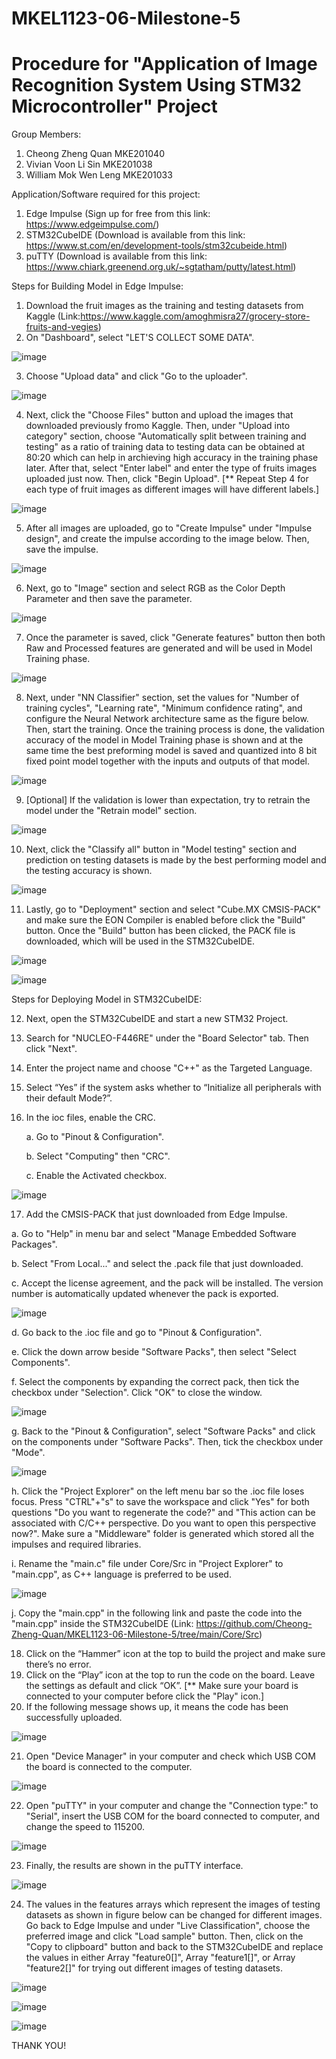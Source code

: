 # MKEL1123-06-Milestone-5
# Procedure for "Application of Image Recognition System Using STM32 Microcontroller" Project 
Group Members: 
1. Cheong Zheng Quan MKE201040
2. Vivian Voon Li Sin MKE201038
3. William Mok Wen Leng MKE201033


Application/Software required for this project:
1. Edge Impulse (Sign up for free from this link: https://www.edgeimpulse.com/)
2. STM32CubeIDE (Download is available from this link: https://www.st.com/en/development-tools/stm32cubeide.html)
3. puTTY (Download is available from this link: https://www.chiark.greenend.org.uk/~sgtatham/putty/latest.html)

Steps for Building Model in Edge Impulse:
1. Download the fruit images as the training and testing datasets from Kaggle (Link:https://www.kaggle.com/amoghmisra27/grocery-store-fruits-and-vegies)
2. On "Dashboard", select "LET'S COLLECT SOME DATA".

![image](https://user-images.githubusercontent.com/82043667/121895225-8e19cd00-cd52-11eb-8b22-86bd0e151fcd.png)

3. Choose "Upload data" and click "Go to the uploader".

![image](https://user-images.githubusercontent.com/82043667/121895373-b99cb780-cd52-11eb-80e1-e13335c3e4de.png)

4. Next, click the "Choose Files" button and upload the images that downloaded previously fromo Kaggle. Then, under "Upload into category" section, choose "Automatically split between training and testing" as a ratio of training data to testing data can be obtained at 80:20 which can help in archieving high accuracy in the training phase later. After that, select "Enter label" and enter the type of fruits images uploaded just now. Then, click "Begin Upload". [** Repeat Step 4 for each type of fruit images as different images will have different labels.]

![image](https://user-images.githubusercontent.com/82043667/121896710-30868000-cd54-11eb-8da7-90f275e163e5.png)

5. After all images are uploaded, go to "Create Impulse" under "Impulse design", and create the impulse according to the image below. Then, save the impulse.

![image](https://user-images.githubusercontent.com/82043667/121897400-e8b42880-cd54-11eb-9514-36834432bd79.png)

6. Next, go to "Image" section and select RGB as the Color Depth Parameter and then save the parameter.

![image](https://user-images.githubusercontent.com/82043667/121897592-1e591180-cd55-11eb-8d31-c7e7f36dd989.png)

7. Once the parameter is saved, click "Generate features" button then both Raw and Processed features are generated and will be used in Model Training phase.

![image](https://user-images.githubusercontent.com/82043667/121898040-8dcf0100-cd55-11eb-9a9e-a2b5bf813a97.png)

8. Next, under "NN Classifier" section, set the values for "Number of training cycles", "Learning rate", "Minimum confidence rating", and configure the Neural Network architecture same as the figure below. Then, start the training. Once the training process is done, the validation accuracy of the model in Model Training phase is shown and at the same time the best preforming model is saved and quantized into 8 bit fixed point model together with the inputs and outputs of that model.

![image](https://user-images.githubusercontent.com/82043667/121898804-5dd42d80-cd56-11eb-9b96-38fe4f9cf9ce.png)

9. [Optional] If the validation is lower than expectation, try to retrain the model under the "Retrain model" section.

![image](https://user-images.githubusercontent.com/82043667/121898990-9116bc80-cd56-11eb-8434-45aaf7db83fe.png)

10. Next, click the "Classify all" button in "Model testing" section and prediction on testing datasets is made by the best performing model and the testing accuracy is shown.

![image](https://user-images.githubusercontent.com/82043667/121899328-e357dd80-cd56-11eb-8e95-1466dab0e75e.png)

11. Lastly, go to "Deployment" section and select "Cube.MX CMSIS-PACK" and make sure the EON Compiler is enabled before click the "Build" button. Once the "Build" button has been clicked, the PACK file is downloaded, which will be used in the STM32CubeIDE.

![image](https://user-images.githubusercontent.com/82043667/121899872-65480680-cd57-11eb-9f82-0b3f76701f6c.png)

![image](https://user-images.githubusercontent.com/82043667/121899908-6da04180-cd57-11eb-89b8-04ade1aa4552.png)



Steps for Deploying Model in STM32CubeIDE:

12. Next, open the STM32CubeIDE and start a new STM32 Project.
13. Search for "NUCLEO-F446RE" under the "Board Selector" tab. Then click "Next".
14. Enter the project name and choose "C++" as the Targeted Language.
15. Select “Yes” if the system asks whether to “Initialize all peripherals with their default Mode?”.
16. In the ioc files, enable the CRC.
    
    a. Go to "Pinout & Configuration".
    
    b. Select "Computing" then "CRC".
    
    c. Enable the Activated checkbox.

![image](https://user-images.githubusercontent.com/82043667/121901723-3894ee80-cd59-11eb-96c2-d7d9bcef1d5f.png)

17. Add the CMSIS-PACK that just downloaded from Edge Impulse.
  
  a. Go to "Help" in menu bar and select "Manage Embedded Software Packages".
  
  b. Select "From Local..." and select the .pack file that just downloaded.
  
  c. Accept the license agreement, and the pack will be installed. The version number is automatically updated whenever the pack is exported.
  
  ![image](https://user-images.githubusercontent.com/82043667/121902354-d25c9b80-cd59-11eb-9ad5-43fe86969e27.png)
  
  d. Go back to the .ioc file and go to "Pinout & Configuration".
  
  e. Click the down arrow beside "Software Packs", then select "Select Components".
  
  f. Select the components by expanding the correct pack, then tick the checkbox under "Selection". Click "OK" to close the window.
  
  ![image](https://user-images.githubusercontent.com/82043667/121903302-befe0000-cd5a-11eb-9218-737b59f2aba9.png)

  g. Back to the "Pinout & Configuration", select "Software Packs" and click on the components under "Software Packs". Then, tick the checkbox under "Mode".
  
  ![image](https://user-images.githubusercontent.com/82043667/121903867-4e0b1800-cd5b-11eb-9f16-45989e324b9f.png)
  
  h. Click the "Project Explorer" on the left menu bar so the .ioc file loses focus. Press "CTRL"+"s" to save the workspace and click "Yes" for both questions "Do you want to regenerate the code?" and "This action can be associated with C/C++ perspective. Do you want to open this perspective now?". Make sure a "Middleware" folder is generated which stored all the impulses and required libraries.
 
  i. Rename the "main.c" file under Core/Src in "Project Explorer" to "main.cpp", as C++ language is preferred to be used.
  
  ![image](https://user-images.githubusercontent.com/82043667/121905450-bf979600-cd5c-11eb-8b3c-37a6aaedd575.png)
  
  j. Copy the "main.cpp" in the following link and paste the code into the "main.cpp" inside the STM32CubeIDE (Link: https://github.com/Cheong-Zheng-Quan/MKEL1123-06-Milestone-5/tree/main/Core/Src)

18. Click on the “Hammer” icon at the top to build the project and make sure there’s no error.
19. Click on the “Play” icon at the top to run the code on the board. Leave the settings as default and click “OK”. [** Make sure your board is connected to your computer before click the "Play" icon.]
20. If the following message shows up, it means the code has been successfully uploaded.

![image](https://user-images.githubusercontent.com/82043667/121906724-f9b56780-cd5d-11eb-874e-0ade36f42040.png)

21. Open "Device Manager" in your computer and check which USB COM the board is connected to the computer.

![image](https://user-images.githubusercontent.com/82043667/121907355-8f50f700-cd5e-11eb-82e9-31c41dbb91f8.png)

22. Open "puTTY" in your computer and change the "Connection type:" to "Serial", insert the USB COM for the board connected to computer, and change the speed to 115200.

![image](https://user-images.githubusercontent.com/82043667/121907558-bdced200-cd5e-11eb-8008-a892bc017323.png)

23. Finally, the results are shown in the puTTY interface.

![image](https://user-images.githubusercontent.com/82043667/121908154-4baabd00-cd5f-11eb-955c-5282511f95d3.png)

24. The values in the features arrays which represent the images of testing datasets as shown in figure below can be changed for different images. Go back to Edge Impulse and under "Live Classification", choose the preferred image and click "Load sample" button. Then, click on the "Copy to clipboard" button and back to the STM32CubeIDE and replace the values in either Array "feature0[]", Array "feature1[]", or Array "feature2[]" for trying out different images of testing datasets.

![image](https://user-images.githubusercontent.com/82043667/121908645-c70c6e80-cd5f-11eb-9d2d-43600e610e66.png)

![image](https://user-images.githubusercontent.com/82043667/121908913-020ea200-cd60-11eb-9d98-6727ee602553.png)

![image](https://user-images.githubusercontent.com/82043667/121909052-25d1e800-cd60-11eb-9d08-fa7d785a5444.png)


THANK YOU!
